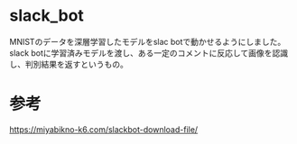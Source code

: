 # slack_bot
 MNISTのデータを深層学習したモデルをslac botで動かせるようにしました。
 slack botに学習済みモデルを渡し、ある一定のコメントに反応して画像を認識し、判別結果を返すというもの。
 
# 参考
 https://miyabikno-k6.com/slackbot-download-file/
 
